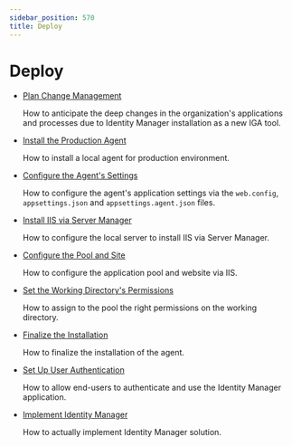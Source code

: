 ```yaml
---
sidebar_position: 570
title: Deploy
---
```


# Deploy

* [Plan Change Management](change-management/index)

  How to anticipate the deep changes in the organization's applications and processes due to Identity Manager installation as a new IGA tool.
* [Install the Production Agent](production-agent-installation/index "Install the Production Agent")

  How to install a local agent for production environment.

* [Configure the Agent's Settings](production-agent-installation/settings-files/index "Configure the Agent's Settings")

  How to configure the agent's application settings via the `web.config`, `appsettings.json` and `appsettings.agent.json` files.
* [Install IIS via Server Manager](production-agent-installation/iis-installation/index "Install IIS via Server Manager")

  How to configure the local server to install IIS via Server Manager.
* [Configure the Pool and Site](production-agent-installation/iis-configuration/index "Configure the Pool and Site")

  How to configure the application pool and website via IIS.
* [Set the Working Directory's Permissions](production-agent-installation/directory-permissions/index "Set the Working Directory's Permissions")

  How to assign to the pool the right permissions on the working directory.
* [Finalize the Installation](production-agent-installation/finalization/index "Finalize the Installation")

  How to finalize the installation of the agent.

* [Set Up User Authentication](authentication/index "Set Up User Authentication")

  How to allow end-users to authenticate and use the Identity Manager application.
* [Implement Identity Manager](implementation/index "Implement Identity Manager")

  How to actually implement Identity Manager solution.